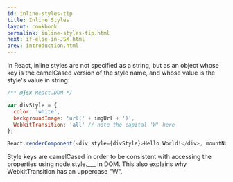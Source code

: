 ```yaml
---
id: inline-styles-tip
title: Inline Styles
layout: cookbook
permalink: inline-styles-tip.html
next: if-else-in-JSX.html
prev: introduction.html
---
```


In React, inline styles are not specified as a string, but as an object whose key is the camelCased version of the style name, and whose value is the style's value in string:

```js
/** @jsx React.DOM */

var divStyle = {
  color: 'white',
  backgroundImage: 'url(' + imgUrl + ')',
  WebkitTransition: 'all' // note the capital 'W' here
};

React.renderComponent(<div style={divStyle}>Hello World!</div>, mountNode);
```

Style keys are camelCased in order to be consistent with accessing the properties using node.style.___ in DOM. This also explains why WebkitTransition has an uppercase "W".
